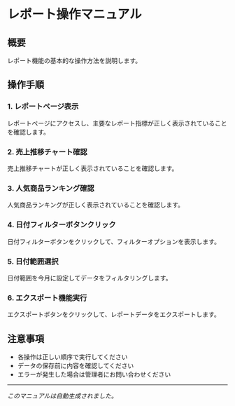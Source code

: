 # レポート操作マニュアル

## 概要

レポート機能の基本的な操作方法を説明します。

## 操作手順

### 1. レポートページ表示

レポートページにアクセスし、主要なレポート指標が正しく表示されていることを確認します。

### 2. 売上推移チャート確認

売上推移チャートが正しく表示されていることを確認します。

### 3. 人気商品ランキング確認

人気商品ランキングが正しく表示されていることを確認します。

### 4. 日付フィルターボタンクリック

日付フィルターボタンをクリックして、フィルターオプションを表示します。

### 5. 日付範囲選択

日付範囲を今月に設定してデータをフィルタリングします。

### 6. エクスポート機能実行

エクスポートボタンをクリックして、レポートデータをエクスポートします。

## 注意事項

- 各操作は正しい順序で実行してください
- データの保存前に内容を確認してください
- エラーが発生した場合は管理者にお問い合わせください

---

*このマニュアルは自動生成されました。*
